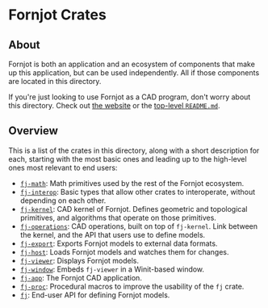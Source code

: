 # Fornjot Crates

## About

Fornjot is both an application and an ecosystem of components that make up this application, but can be used independently. All if those components are located in this directory.

If you're just looking to use Fornjot as a CAD program, don't worry about this directory. Check out [the website](https://www.fornjot.app/) or the [top-level `README.md`](../README.md).


## Overview

This is a list of the crates in this directory, along with a short description for each, starting with the most basic ones and leading up to the high-level ones most relevant to end users:

- [`fj-math`]: Math primitives used by the rest of the Fornjot ecosystem.
- [`fj-interop`]: Basic types that allow other crates to interoperate, without depending on each other.
- [`fj-kernel`]: CAD kernel of Fornjot. Defines geometric and topological primitives, and algorithms that operate on those primitives.
- [`fj-operations`]: CAD operations, built on top of `fj-kernel`. Link between the kernel, and the API that users use to define models.
- [`fj-export`]: Exports Fornjot models to external data formats.
- [`fj-host`]: Loads Fornjot models and watches them for changes.
- [`fj-viewer`]: Displays Fornjot models.
- [`fj-window`]: Embeds `fj-viewer` in a Winit-based window.
- [`fj-app`]: The Fornjot CAD application.
- [`fj-proc`]: Procedural macros to improve the usability of the `fj` crate.
- [`fj`]: End-user API for defining Fornjot models.

[`fj`]: https://crates.io/crates/fj
[`fj-app`]: https://crates.io/crates/fj-app
[`fj-export`]: https://crates.io/crates/fj-export
[`fj-host`]: https://crates.io/crates/fj-host
[`fj-interop`]: https://crates.io/crates/fj-interop
[`fj-kernel`]: https://crates.io/crates/fj-kernel
[`fj-math`]: https://crates.io/crates/fj-math
[`fj-operations`]: https://crates.io/crates/fj-operations
[`fj-proc`]: https://crates.io/crates/fj-proc
[`fj-viewer`]: https://crates.io/crates/fj-viewer
[`fj-window`]: https://crates.io/crates/fj-window
